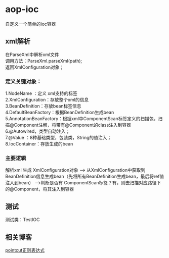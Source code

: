 # aop-ioc
自定义一个简单的ioc容器

## xml解析
在ParseXml中解析xml文件<br>
调用方法：ParseXml.parseXml(path);<br>
返回XmlConfiguration对象；<br>
### 定义关键对象：

1.NodeName ：定义 xml支持的标签<br>
2.XmlConfiguration：存放整个xml的信息<br>
3.BeanDefinition：存放bean标签信息<br>
4.DefaultBeanFactory：根据BeanDefinition生成bean<br>
5.AnnotationBeanFactory：根据xml中ComponentScan标签定义的扫描包，扫描@Component注解，将带有@Component的class注入到容器<br>
6.@Autowired，类型自动注入；<br>
7.@Value ：8种基础类型，包装类，String的值注入；<br>
8.IocContainer：存放生成的bean<br>
### 主要逻辑

解析xml 生成 XmlConfiguration对象
--> 从XmlConfiguration中获取到BeanDefinition信息生成bean（先将所有BeanDefinition生成bean，最后将ref值注入到bean）
-->判断是否有 ComponentScan标签？有，则去扫描对应路径下的@Component，将其注入到容器

## 测试
测试类：TestIOC</br>

## 相关博客
[pointcut正则表达式](https://blog.csdn.net/m0_37550986/article/details/119384659?spm=1001.2014.3001.5501)</br>

